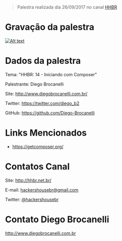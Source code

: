 > Palestra realizada dia 26/09/2017 no canal [HHBR](https://www.youtube.com/channel/UCh1xOy7SP_KyRn4wTNVvFHw)

# Gravação da palestra
[![Alt text](https://i.ytimg.com/vi/9-uYwJzT18I/hqdefault.jpg)](https://www.youtube.com/watch?v=9-uYwJzT18I)

# Dados da palestra

Tema: "HHBR: 14 - Iniciando com Composer"

Palestrante: Diego Brocanelli

Site: http://www.diegobrocanelli.com.br/ 

Twitter: https://twitter.com/diego_b2 

GitHub: https://github.com/Diego-Brocanelli

# Links Mencionados

- https://getcomposer.org/

# Contatos Canal
Site: http://hhbr.net.br/

E-mail: hackershousebr@gmail.com

Twitter: [@hackershousebr](twitter.com/hackershousebr)

# Contato Diego Brocanelli
http://www.diegobrocanelli.com.br
